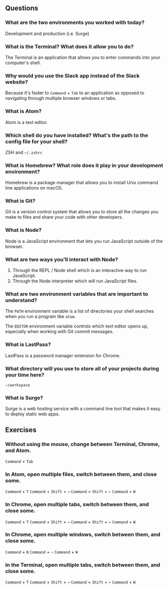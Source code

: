 ## Questions

### What are the two environments you worked with today?

Development and production (i.e. Surge)

### What is the Terminal? What does it allow you to do?

The Terminal is an application that allows you to enter commands into your computer's shell.

### Why would you use the Slack app instead of the Slack website?

Because it's faster to `Command` + `Tab` to an application as opposed to navigating through multiple browser windows or tabs.

### What is Atom?

Atom is a text editor.

### Which shell do you have installed? What's the path to the config file for your shell?

ZSH and `~/.zshrc`

### What is Homebrew? What role does it play in your development environment?

Homebrew is a package manager that allows you to install Unix command line applications on macOS.

### What is Git?

Git is a version control system that allows you to store all the changes you make to files and share your code with other developers.

### What is Node?

Node is a JavaScript environment that lets you run JavaScript outside of the browser.

### What are two ways you'll interact with Node?

1. Through the REPL / Node shell which is an interactive way to run JavaScript.
1. Through the Node interpreter which will run JavaScript files.

### What are two environment variables that are important to understand?

The `PATH` environment variable is a list of directories your shell searches when you run a program like `atom`.

The `EDITOR` environment variable controls which text editor opens up, especially when working with Git commit messages.

### What is LastPass?

LastPass is a password manager extension for Chrome.

### What directory will you use to store all of your projects during your time here?

`~/workspace`

### What is Surge?

Surge is a web hosting service with a command line tool that makes it easy to deploy static web apps.

## Exercises

### Without using the mouse, change between Terminal, Chrome, and Atom.

`Command` + `Tab`

### In Atom, open multiple files, switch between them, and close some.

`Command` + `T`
`Command` + `Shift` + `→`
`Command` + `Shift` + `←`
`Command` + `W`

### In Chrome, open multiple tabs, switch between them, and close some.

`Command` + `T`
`Command` + `Shift` + `→`
`Command` + `Shift` + `←`
`Command` + `W`

### In Chrome, open multiple windows, switch between them, and close some.

`Command` + `N`
`Command` + `~`
`Command` + `W`

### In the Terminal, open multiple tabs, switch between them, and close some.

`Command` + `T`
`Command` + `Shift` + `→`
`Command` + `Shift` + `←`
`Command` + `W`
